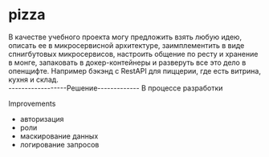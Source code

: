 # pizza
В качестве учебного проекта могу предложить взять любую идею, 
описать ее в микросервисной архитектуре, заимплементить в виде спнигбутовых микросервисов, 
настроить общение по ресту и хранение в монге, запаковать в докер-контейнеры и разверуть все это дело в опенщифте. 
Например бэкэнд с RestAPI для пиццерии, где есть витрина, кухня и склад.<br>
------------------Решение------------- В процессе разработки

Improvements 
- авторизация
- роли
- маскирование данных
- логирование запросов